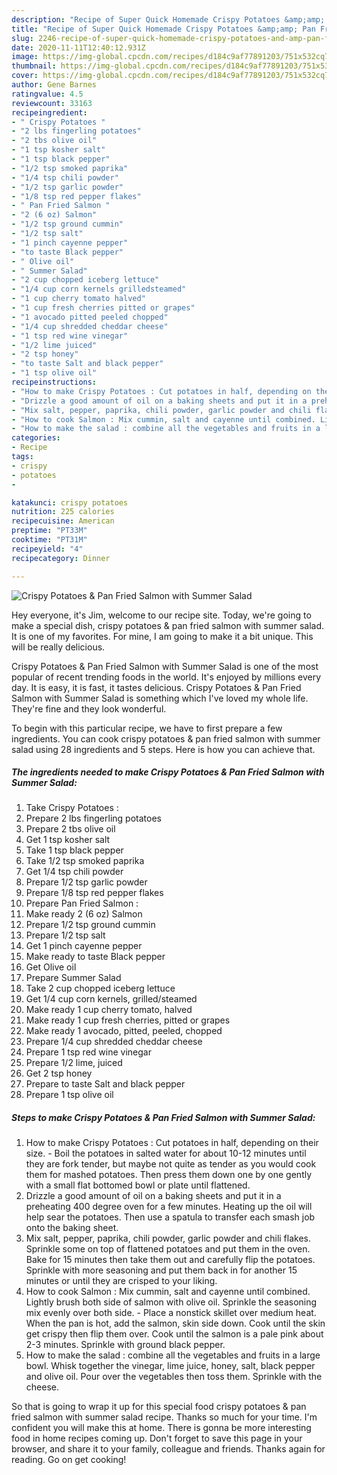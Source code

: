 ```yaml
---
description: "Recipe of Super Quick Homemade Crispy Potatoes &amp;amp; Pan Fried Salmon with Summer Salad"
title: "Recipe of Super Quick Homemade Crispy Potatoes &amp;amp; Pan Fried Salmon with Summer Salad"
slug: 2246-recipe-of-super-quick-homemade-crispy-potatoes-and-amp-pan-fried-salmon-with-summer-salad
date: 2020-11-11T12:40:12.931Z
image: https://img-global.cpcdn.com/recipes/d184c9af77891203/751x532cq70/crispy-potatoes-pan-fried-salmon-with-summer-salad-recipe-main-photo.jpg
thumbnail: https://img-global.cpcdn.com/recipes/d184c9af77891203/751x532cq70/crispy-potatoes-pan-fried-salmon-with-summer-salad-recipe-main-photo.jpg
cover: https://img-global.cpcdn.com/recipes/d184c9af77891203/751x532cq70/crispy-potatoes-pan-fried-salmon-with-summer-salad-recipe-main-photo.jpg
author: Gene Barnes
ratingvalue: 4.5
reviewcount: 33163
recipeingredient:
- " Crispy Potatoes "
- "2 lbs fingerling potatoes"
- "2 tbs olive oil"
- "1 tsp kosher salt"
- "1 tsp black pepper"
- "1/2 tsp smoked paprika"
- "1/4 tsp chili powder"
- "1/2 tsp garlic powder"
- "1/8 tsp red pepper flakes"
- " Pan Fried Salmon "
- "2 (6 oz) Salmon"
- "1/2 tsp ground cummin"
- "1/2 tsp salt"
- "1 pinch cayenne pepper"
- "to taste Black pepper"
- " Olive oil"
- " Summer Salad"
- "2 cup chopped iceberg lettuce"
- "1/4 cup corn kernels grilledsteamed"
- "1 cup cherry tomato halved"
- "1 cup fresh cherries pitted or grapes"
- "1 avocado pitted peeled chopped"
- "1/4 cup shredded cheddar cheese"
- "1 tsp red wine vinegar"
- "1/2 lime juiced"
- "2 tsp honey"
- "to taste Salt and black pepper"
- "1 tsp olive oil"
recipeinstructions:
- "How to make Crispy Potatoes : Cut potatoes in half, depending on their size.  Boil the potatoes in salted water for about 10-12 minutes until they are fork tender, but maybe not quite as tender as you would cook them for mashed potatoes. Then press them down one by one gently with a small flat bottomed bowl or plate until flattened."
- "Drizzle a good amount of oil on a baking sheets and put it in a preheating 400 degree oven for a few minutes. Heating up the oil will help sear the potatoes. Then use a spatula to transfer each smash job onto the baking sheet."
- "Mix salt, pepper, paprika, chili powder, garlic powder and chili flakes. Sprinkle some on top of flattened potatoes and put them in the oven. Bake for 15 minutes then take them out and carefully flip the potatoes. Sprinkle with more seasoning and put them back in for another 15 minutes or until they are crisped to your liking."
- "How to cook Salmon : Mix cummin, salt and cayenne until combined. Lightly brush both side of salmon with olive oil. Sprinkle the seasoning mix evenly over both side. Place a nonstick skillet over medium heat. When the pan is hot, add the salmon, skin side down. Cook until the skin get crispy then flip them over. Cook until the salmon is a pale pink about 2-3 minutes. Sprinkle with ground black pepper."
- "How to make the salad : combine all the vegetables and fruits in a large bowl. Whisk together the vinegar, lime juice, honey, salt, black pepper and olive oil. Pour over the vegetables then toss them. Sprinkle with the cheese."
categories:
- Recipe
tags:
- crispy
- potatoes
- 

katakunci: crispy potatoes  
nutrition: 225 calories
recipecuisine: American
preptime: "PT33M"
cooktime: "PT31M"
recipeyield: "4"
recipecategory: Dinner

---
```



![Crispy Potatoes &amp; Pan Fried Salmon with Summer Salad](https://img-global.cpcdn.com/recipes/d184c9af77891203/751x532cq70/crispy-potatoes-pan-fried-salmon-with-summer-salad-recipe-main-photo.jpg)

Hey everyone, it's Jim, welcome to our recipe site. Today, we're going to make a special dish, crispy potatoes &amp; pan fried salmon with summer salad. It is one of my favorites. For mine, I am going to make it a bit unique. This will be really delicious.

Crispy Potatoes &amp; Pan Fried Salmon with Summer Salad is one of the most popular of recent trending foods in the world. It's enjoyed by millions every day. It is easy, it is fast, it tastes delicious. Crispy Potatoes &amp; Pan Fried Salmon with Summer Salad is something which I've loved my whole life. They're fine and they look wonderful.




To begin with this particular recipe, we have to first prepare a few ingredients. You can cook crispy potatoes &amp; pan fried salmon with summer salad using 28 ingredients and 5 steps. Here is how you can achieve that.

<!--inarticleads1-->

##### The ingredients needed to make Crispy Potatoes &amp; Pan Fried Salmon with Summer Salad:

1. Take  Crispy Potatoes :
1. Prepare 2 lbs fingerling potatoes
1. Prepare 2 tbs olive oil
1. Get 1 tsp kosher salt
1. Take 1 tsp black pepper
1. Take 1/2 tsp smoked paprika
1. Get 1/4 tsp chili powder
1. Prepare 1/2 tsp garlic powder
1. Prepare 1/8 tsp red pepper flakes
1. Prepare  Pan Fried Salmon :
1. Make ready 2 (6 oz) Salmon
1. Prepare 1/2 tsp ground cummin
1. Prepare 1/2 tsp salt
1. Get 1 pinch cayenne pepper
1. Make ready to taste Black pepper
1. Get  Olive oil
1. Prepare  Summer Salad
1. Take 2 cup chopped iceberg lettuce
1. Get 1/4 cup corn kernels, grilled/steamed
1. Make ready 1 cup cherry tomato, halved
1. Make ready 1 cup fresh cherries, pitted or grapes
1. Make ready 1 avocado, pitted, peeled, chopped
1. Prepare 1/4 cup shredded cheddar cheese
1. Prepare 1 tsp red wine vinegar
1. Prepare 1/2 lime, juiced
1. Get 2 tsp honey
1. Prepare to taste Salt and black pepper
1. Prepare 1 tsp olive oil




<!--inarticleads2-->

##### Steps to make Crispy Potatoes &amp; Pan Fried Salmon with Summer Salad:

1. How to make Crispy Potatoes : Cut potatoes in half, depending on their size.  - Boil the potatoes in salted water for about 10-12 minutes until they are fork tender, but maybe not quite as tender as you would cook them for mashed potatoes. Then press them down one by one gently with a small flat bottomed bowl or plate until flattened.
1. Drizzle a good amount of oil on a baking sheets and put it in a preheating 400 degree oven for a few minutes. Heating up the oil will help sear the potatoes. Then use a spatula to transfer each smash job onto the baking sheet.
1. Mix salt, pepper, paprika, chili powder, garlic powder and chili flakes. Sprinkle some on top of flattened potatoes and put them in the oven. Bake for 15 minutes then take them out and carefully flip the potatoes. Sprinkle with more seasoning and put them back in for another 15 minutes or until they are crisped to your liking.
1. How to cook Salmon : Mix cummin, salt and cayenne until combined. Lightly brush both side of salmon with olive oil. Sprinkle the seasoning mix evenly over both side. - Place a nonstick skillet over medium heat. When the pan is hot, add the salmon, skin side down. Cook until the skin get crispy then flip them over. Cook until the salmon is a pale pink about 2-3 minutes. Sprinkle with ground black pepper.
1. How to make the salad : combine all the vegetables and fruits in a large bowl. Whisk together the vinegar, lime juice, honey, salt, black pepper and olive oil. Pour over the vegetables then toss them. Sprinkle with the cheese.




So that is going to wrap it up for this special food crispy potatoes &amp; pan fried salmon with summer salad recipe. Thanks so much for your time. I'm confident you will make this at home. There is gonna be more interesting food in home recipes coming up. Don't forget to save this page in your browser, and share it to your family, colleague and friends. Thanks again for reading. Go on get cooking!
